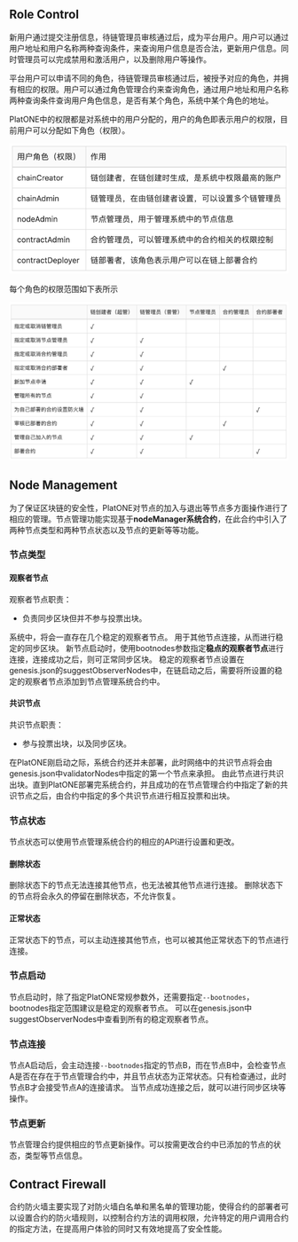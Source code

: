 ## Role Control

新用户通过提交注册信息，待链管理员审核通过后，成为平台用户。用户可以通过用户地址和用户名称两种查询条件，来查询用户信息是否合法，更新用户信息。同时管理员可以完成禁用和激活用户，以及删除用户等操作。

平台用户可以申请不同的角色，待链管理员审核通过后，被授予对应的角色，并拥有相应的权限。用户可以通过角色管理合约来查询角色，通过用户地址和用户名称两种查询条件查询用户角色信息，是否有某个角色，系统中某个角色的地址。

PlatONE中的权限都是对系统中的用户分配的，用户的角色即表示用户的权限，目前用户可以分配如下角色（权限）。

<img src="zh-cn/basics/images/permission_roles.png"></img>

每个角色的权限范围如下表所示

<img src="zh-cn/basics/images/permission_table.png"></img>


## Node Management
为了保证区块链的安全性，PlatONE对节点的加入与退出等节点多方面操作进行了相应的管理。节点管理功能实现基于**nodeManager系统合约**，在此合约中引入了两种节点类型和两种节点状态以及节点的更新等等功能。

### 节点类型

#### 观察者节点

观察者节点职责：

* 负责同步区块但并不参与投票出块。 

系统中，将会一直存在几个稳定的观察者节点。 用于其他节点连接，从而进行稳定的同步区块。 新节点启动时，使用bootnodes参数指定**稳点的观察者节点**进行连接，连接成功之后，则可正常同步区块。 稳定的观察者节点设置在genesis.json的suggestObserverNodes中，在链启动之后，需要将所设置的稳定的观察者节点添加到节点管理系统合约中。

#### 共识节点

共识节点职责：

* 参与投票出块，以及同步区块。

在PlatONE刚启动之际，系统合约还并未部署，此时网络中的共识节点将会由genesis.json中validatorNodes中指定的第一个节点来承担。 由此节点进行共识出块。直到PlatONE部署完系统合约，并且成功的在节点管理合约中指定了新的共识节点之后，由合约中指定的多个共识节点进行相互投票和出块。

### 节点状态

节点状态可以使用节点管理系统合约的相应的API进行设置和更改。

#### 删除状态

删除状态下的节点无法连接其他节点，也无法被其他节点进行连接。 删除状态下的节点将会永久的停留在删除状态，不允许恢复。

#### 正常状态

正常状态下的节点，可以主动连接其他节点，也可以被其他正常状态下的节点进行连接。

### 节点启动

节点启动时，除了指定PlatONE常规参数外，还需要指定`--bootnodes`，bootnodes指定范围建议是稳定的观察者节点。 可以在genesis.json中suggestObserverNodes中查看到所有的稳定观察者节点。

### 节点连接

节点A启动后，会主动连接`--bootnodes`指定的节点B，而在节点B中，会检查节点A是否在存在于节点管理合约中，并且节点状态为正常状态。只有检查通过，此时节点B才会接受节点A的连接请求。 当节点成功连接之后，就可以进行同步区块等操作。

### 节点更新

节点管理合约提供相应的节点更新操作。可以按需更改合约中已添加的节点的状态，类型等节点信息。

## Contract Firewall

合约防火墙主要实现了对防火墙白名单和黑名单的管理功能，使得合约的部署者可以设置合约的防火墙规则，以控制合约方法的调用权限，允许特定的用户调用合约的指定方法，在提高用户体验的同时又有效地提高了安全性能。
